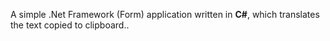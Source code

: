 A simple .Net Framework (Form) application written in **C#**, which translates the text copied to clipboard..
